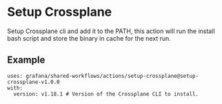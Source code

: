 # Setup Crossplane

Setup Crossplane cli and add it to the PATH, this action will run the install bash script and store the binary in cache for the next run.

## Example

<!-- x-release-please-start-version -->

```
uses: grafana/shared-workflows/actions/setup-crossplane@setup-crossplane-v1.0.0
with:
  version: v1.18.1 # Version of the Crossplane CLI to install.

```

<!-- x-release-please-end-version -->
